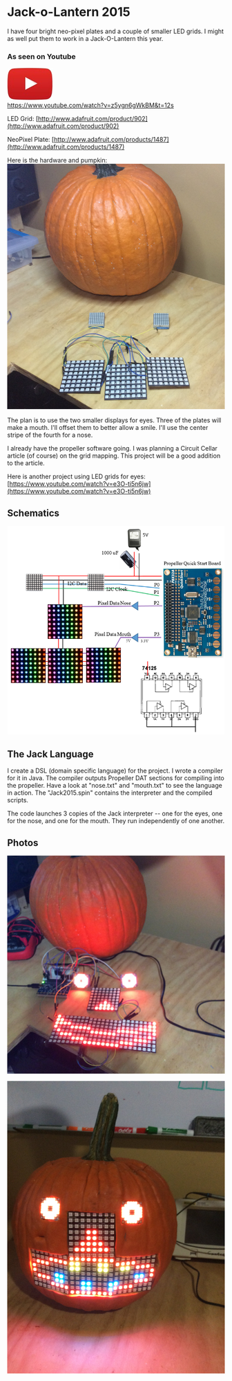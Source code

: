 # Jack-o-Lantern 2015

I have four bright neo-pixel plates and a couple of smaller LED grids. I might
as well put them to work in a Jack-O-Lantern this year.

### As seen on Youtube
[![](art/youtube.jpg)](https://www.youtube.com/) <br>
https://www.youtube.com/watch?v=z5ygn6gWkBM&t=12s

LED Grid:
[http://www.adafruit.com/product/902](http://www.adafruit.com/product/902)

NeoPixel Plate:
[http://www.adafruit.com/products/1487](http://www.adafruit.com/products/1487)

Here is the hardware and pumpkin:
![](art/IMG_0288.JPG)

The plan is to use the two smaller displays for eyes. Three of the plates will make a mouth. I'll offset them to better allow a smile. I'll use the center stripe of the fourth for a nose.

I already have the propeller software going. I was planning a Circuit Cellar article (of course) on the grid mapping. This project will be a good addition to the article.

Here is another project using LED grids for eyes:
[https://www.youtube.com/watch?v=e3O-ti5n6jw](https://www.youtube.com/watch?v=e3O-ti5n6jw)

## Schematics
![](art/JackSchematics.png)

## The Jack Language
I create a DSL (domain specific language) for the project. I wrote a compiler for it in Java. The compiler outputs Propeller DAT sections for compiling into the propeller. Have a look at "nose.txt" and "mouth.txt" to see the language in action. The "Jack2015.spin" contains the interpreter and the compiled scripts.

The code launches 3 copies of the Jack interpreter -- one for the eyes, one for the nose, and one for the mouth. They run independently of one another.

## Photos

![](art/IMG_0291.JPG)

![](art/IMG_0299.JPG)



